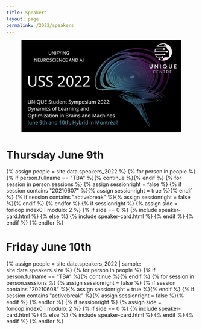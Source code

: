 ```yaml
---
title: Speakers
layout: page
permalink: /2022/speakers
---
```


<section class="hero is-primary">
  <div class="hero-body">
    <figure class="image is-5by2">
      <img src="/assets/img/USS2022/banner.png" alt="USS 2022">
    </figure>
  </div>
</section>


# Thursday June 9th

{% assign people = site.data.speakers_2022 %}
{% for person in people %}
  {% if person.fullname == "TBA" %}{% continue %}{% endif %}
  {% for session in person.sessions %}
    {% assign sessionright = false %}
    {% if session contains "20210607" %}{% assign sessionright = true %}{% endif %}
    {% if session contains "activebreak" %}{% assign sessionright = false %}{% endif %}
  {% endfor %}
    {% if sessionright %}
      {% assign side = forloop.index0 | modulo: 2 %}
        {% if side == 0 %}
          {% include speaker-card.html %}
        {% else %}
          {% include speaker-card.html %}
        {% endif %}
    {% endif %}
{% endfor %}

# Friday June 10th

{% assign people = site.data.speakers_2022 | sample: site.data.speakers.size %}
{% for person in people %}
  {% if person.fullname == "TBA" %}{% continue %}{% endif %}
  {% for session in person.sessions %}
    {% assign sessionright = false %}
    {% if session contains "20210608" %}{% assign sessionright = true %}{% endif %}
    {% if session contains "activebreak" %}{% assign sessionright = false %}{% endif %}
  {% endfor %}
    {% if sessionright %}
      {% assign side = forloop.index0 | modulo: 2 %}
        {% if side == 0 %}
          {% include speaker-card.html %}
        {% else %}
          {% include speaker-card.html %}
        {% endif %}
    {% endif %}
{% endfor %}
